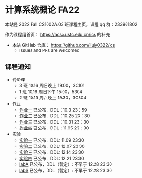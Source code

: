 # 计算系统概论 FA22

本站是 2022 Fall CS1002A.03 班课程主页，课程 qq 群：233961802

作为课程组首页： <https://acsa.ustc.edu.cn/ics> 的补充

- 本站 GitHub 仓库： <https://github.com/liuly0322/ics>
  - Issues and PRs are welcomed

## 课程通知

- 讨论课
  - 3 班 10.16 周日晚上 19:00，3C101
  - 1 班 10.16 周日下午 15:00，5304
  - 2 班 10.15 周六晚上 19:30，3C304
- 作业
  - [作业一](/homework/hw1.html) 已公布，DDL：10.3 23：59
  - [作业二](/homework/hw2.html) 已公布，DDL：10.25 23：30
  - [作业三](/homework/hw3.html) 已公布，DDL：10.31 23：30
  - [作业四](/homework/hw4.html) 已公布，DDL：11.05 23：30
- 实验
  - [实验一](/labs/lab1.html) 已公布，DDL: 11.09 23:30
  - [实验二](/labs/lab2.html) 已公布，DDL: 12.07 23:30
  - [实验三](/labs/lab3.html) 已公布，DDL: 12.14 23:30
  - [实验四](/labs/lab4.html) 已公布，DDL: 12.21 23:30
  - [labA](/labs/labA.html) 已公布，DDL（暂定）: 不早于 12.28 23:30
  - [labS](/labs/labS.html) 已公布，DDL（暂定）: 不早于 12.28 23:30
